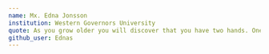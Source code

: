 ```yaml
---
name: Mx. Edna Jonsson
institution: Western Governors University
quote: As you grow older you will discover that you have two hands. One for helping yourself, the other for helping others
github_user: Ednas
---
```

